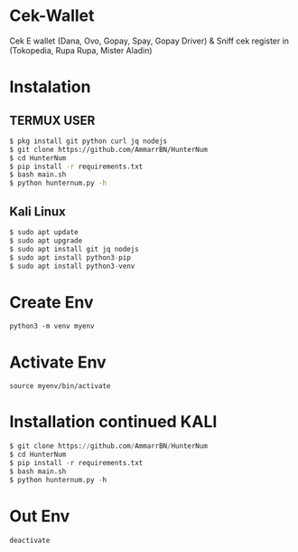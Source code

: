 # Cek-Wallet
Cek E wallet (Dana, Ovo, Gopay, Spay, Gopay Driver) &amp; Sniff cek register in (Tokopedia, Rupa Rupa, Mister Aladin)


# Instalation
## TERMUX USER
```bash
$ pkg install git python curl jq nodejs
$ git clone https://github.com/AmmarrBN/HunterNum
$ cd HunterNum
$ pip install -r requirements.txt
$ bash main.sh
$ python hunternum.py -h
```
## Kali Linux
```python
$ sudo apt update
$ sudo apt upgrade
$ sudo apt install git jq nodejs
$ sudo apt install python3-pip
$ sudo apt install python3-venv
```

# Create Env
```
python3 -m venv myenv
```
# Activate Env
```
source myenv/bin/activate
```
# Installation continued KALI
```python
$ git clone https://github.com/AmmarrBN/HunterNum
$ cd HunterNum
$ pip install -r requirements.txt
$ bash main.sh
$ python hunternum.py -h
```
# Out Env
```
deactivate
```
